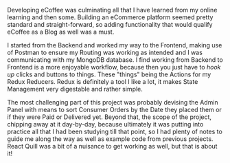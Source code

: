 Developing eCoffee was culminating all that I have learned from my online learning and then some. Building an eCommerce platform seemed pretty standard and straight-forward, so adding functionality that would qualify eCoffee as a Blog as well was a must.

I started from the Backend and worked my way to the Frontend, making use of Postman to ensure my Routing was working as intended and I was communicating with my MongoDB database. I find working from Backend to Frontend is a more enjoyable workflow, because then you just have to <i>hook up</i> clicks and buttons to things. These "things" being the Actions for my Redux Reducers. Redux is definitely a tool I like a lot, it makes State Management very digestable and rather simple.

The most challenging part of this project was probably devising the Admin Panel with means to sort Consumer Orders by the Date they placed them or if they were Paid or Delivered yet. Beyond that, the scope of the project, chipping away at it day-by-day, because ultimately it was putting into practice all that I had been studying till that point, so I had plenty of notes to guide me along the way as well as example code from previous projects. React Quill was a bit of a nuisance to get working as well, but that is about it!







